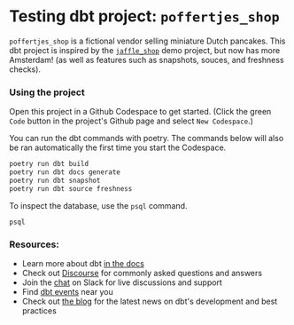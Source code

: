 # Testing dbt project: `poffertjes_shop`

`poffertjes_shop` is a fictional vendor selling miniature Dutch pancakes. This dbt project is inspired by the [`jaffle_shop`](https://github.com/dbt-labs/jaffle_shop) demo project, but now has more Amsterdam! (as well as features such as snapshots, souces, and freshness checks).

### Using the project

Open this project in a Github Codespace to get started. (Click the green `Code` button in the project's Github page and select `New Codespace`.)

You can run the dbt commands with poetry. The commands below will also be ran automatically the first time you start the Codespace.

```bash
poetry run dbt build
poetry run dbt docs generate
poetry run dbt snapshot
poetry run dbt source freshness
```

To inspect the database, use the `psql` command.

```
psql
```

### Resources:
- Learn more about dbt [in the docs](https://docs.getdbt.com/docs/introduction)
- Check out [Discourse](https://discourse.getdbt.com/) for commonly asked questions and answers
- Join the [chat](https://community.getdbt.com/) on Slack for live discussions and support
- Find [dbt events](https://events.getdbt.com) near you
- Check out [the blog](https://blog.getdbt.com/) for the latest news on dbt's development and best practices
